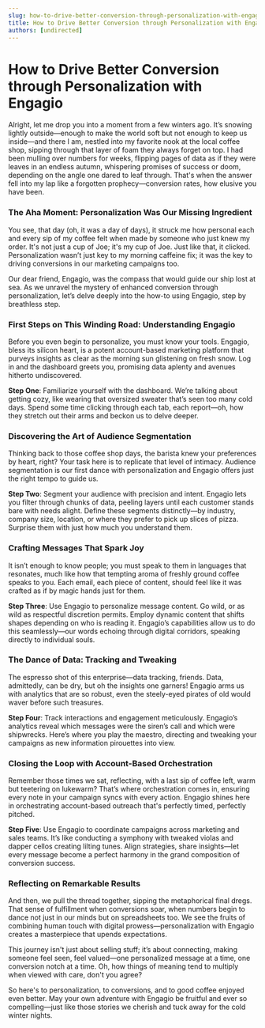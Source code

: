 ```yaml
---
slug: how-to-drive-better-conversion-through-personalization-with-engagio
title: How to Drive Better Conversion through Personalization with Engagio
authors: [undirected]
---
```



# How to Drive Better Conversion through Personalization with Engagio

Alright, let me drop you into a moment from a few winters ago. It’s snowing lightly outside—enough to make the world soft but not enough to keep us inside—and there I am, nestled into my favorite nook at the local coffee shop, sipping through that layer of foam they always forget on top. I had been mulling over numbers for weeks, flipping pages of data as if they were leaves in an endless autumn, whispering promises of success or doom, depending on the angle one dared to leaf through. That's when the answer fell into my lap like a forgotten prophecy—conversion rates, how elusive you have been. 

### The Aha Moment: Personalization Was Our Missing Ingredient

You see, that day (oh, it was a day of days), it struck me how personal each and every sip of my coffee felt when made by someone who just knew my order. It's not just a cup of Joe; it's my cup of Joe. Just like that, it clicked. Personalization wasn’t just key to my morning caffeine fix; it was the key to driving conversions in our marketing campaigns too. 

Our dear friend, Engagio, was the compass that would guide our ship lost at sea. As we unravel the mystery of enhanced conversion through personalization, let’s delve deeply into the how-to using Engagio, step by breathless step.

### First Steps on This Winding Road: Understanding Engagio

Before you even begin to personalize, you must know your tools. Engagio, bless its silicon heart, is a potent account-based marketing platform that purveys insights as clear as the morning sun glistening on fresh snow. Log in and the dashboard greets you, promising data aplenty and avenues hitherto undiscovered.

**Step One**: Familiarize yourself with the dashboard. We’re talking about getting cozy, like wearing that oversized sweater that’s seen too many cold days. Spend some time clicking through each tab, each report—oh, how they stretch out their arms and beckon us to delve deeper.

### Discovering the Art of Audience Segmentation

Thinking back to those coffee shop days, the barista knew your preferences by heart, right? Your task here is to replicate that level of intimacy. Audience segmentation is our first dance with personalization and Engagio offers just the right tempo to guide us.

**Step Two**: Segment your audience with precision and intent. Engagio lets you filter through chunks of data, peeling layers until each customer stands bare with needs alight. Define these segments distinctly—by industry, company size, location, or where they prefer to pick up slices of pizza. Surprise them with just how much you understand them.

### Crafting Messages That Spark Joy

It isn’t enough to know people; you must speak to them in languages that resonates, much like how that tempting aroma of freshly ground coffee speaks to you. Each email, each piece of content, should feel like it was crafted as if by magic hands just for them.

**Step Three**: Use Engagio to personalize message content. Go wild, or as wild as respectful discretion permits. Employ dynamic content that shifts shapes depending on who is reading it. Engagio’s capabilities allow us to do this seamlessly—our words echoing through digital corridors, speaking directly to individual souls.

### The Dance of Data: Tracking and Tweaking

The espresso shot of this enterprise—data tracking, friends. Data, admittedly, can be dry, but oh the insights one garners! Engagio arms us with analytics that are so robust, even the steely-eyed pirates of old would waver before such treasures.

**Step Four**: Track interactions and engagement meticulously. Engagio’s analytics reveal which messages were the siren’s call and which were shipwrecks. Here’s where you play the maestro, directing and tweaking your campaigns as new information pirouettes into view.

### Closing the Loop with Account-Based Orchestration

Remember those times we sat, reflecting, with a last sip of coffee left, warm but teetering on lukewarm? That’s where orchestration comes in, ensuring every note in your campaign syncs with every action. Engagio shines here in orchestrating account-based outreach that's perfectly timed, perfectly pitched.

**Step Five**: Use Engagio to coordinate campaigns across marketing and sales teams. It’s like conducting a symphony with tweaked violas and dapper cellos creating lilting tunes. Align strategies, share insights—let every message become a perfect harmony in the grand composition of conversion success.

### Reflecting on Remarkable Results

And then, we pull the thread together, sipping the metaphorical final dregs. That sense of fulfillment when conversions soar, when numbers begin to dance not just in our minds but on spreadsheets too. We see the fruits of combining human touch with digital prowess—personalization with Engagio creates a masterpiece that upends expectations.

This journey isn't just about selling stuff; it’s about connecting, making someone feel seen, feel valued—one personalized message at a time, one conversion notch at a time. Oh, how things of meaning tend to multiply when viewed with care, don't you agree?

So here's to personalization, to conversions, and to good coffee enjoyed even better. May your own adventure with Engagio be fruitful and ever so compelling—just like those stories we cherish and tuck away for the cold winter nights.
